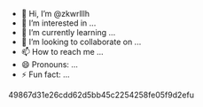 - 👋 Hi, I’m @zkwrlllh
- 👀 I’m interested in ...
- 🌱 I’m currently learning ...
- 💞️ I’m looking to collaborate on ...
- 📫 How to reach me ...
- 😄 Pronouns: ...
- ⚡ Fun fact: ...

<!---
zkwrlllh/zkwrlllh is a ✨ special ✨ repository because its `README.md` (this file) appears on your GitHub profile.
You can click the Preview link to take a look at your changes.
--->
49867d31e26cdd62d5bb45c2254258fe05f9d2efu